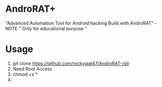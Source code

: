 # AndroRAT+


"Advanced Automation Tool for Android hacking Build with AndroRAT"
-NOTE " Only for educational purpose "


# Usage 
1. git clone https://github.com/rockyjaat47/AndroRAT-/git
2. Need Root Access
3. chmod +x *
4. 
